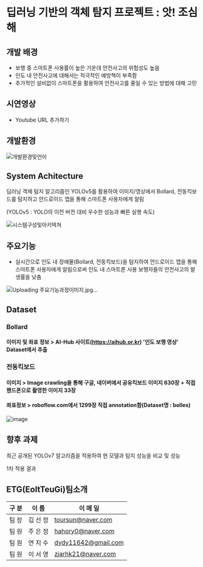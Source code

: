 # 딥러닝 기반의 객체 탐지 프로젝트 : 앗! 조심해

## **개발 배경**

- 보행 중 스마트폰 사용률이 높은 가운데 안전사고의 위험성도 높음
- 인도 내 안전사고에 대해서는 적극적인 예방책이 부족함
- 추가적인 설비없이 스마트폰을 활용하여 안전사고를 줄일 수 있는 방법에 대해 고민

## **시연영상**

- Youtube URL 추가하기

## **개발환경**

![개발환경및언어](https://user-images.githubusercontent.com/85267081/189961950-35e553bc-c90b-4c72-b856-a9a2aed1bbb5.jpg)

## **System Achitecture**

딥러닝 객체 탐지 알고리즘인 YOLOv5를 활용하여 이미지/영상에서 Bollard, 전동킥보드를 탐지하고 안드로이드 앱을 통해 스마트폰 사용자에게 알림

(YOLOv5 : YOLO의 이전 버전 대비 우수한 성능과 빠른 실행 속도)

![시스템구성및아키텍쳐](https://user-images.githubusercontent.com/85267081/188958851-d922d60f-6792-43de-9026-c0ab6b20f036.jpg)

## **주요기능**

- 실시간으로 인도 내 장애물(Bollard, 전동킥보드)을 탐지하여 안드로이드 앱을 통해 스마트폰 사용자에게 알림으로써 인도 내 스마트폰 사용 보행자들의 안전사고의 발생률을 낮춤

![Uploading 주요기능과정이미지.jpg…]()


## **Dataset**

### **Bollard**

#### 이미지 및 좌표 정보 > AI-Hub 사이트(https://aihub.or.kr) '인도 보행 영상' Dataset에서 추출

### **전동킥보드**

#### 이미지 > Image crawling을 통해 구글, 네이버에서 공유킥보드 이미지 630장 + 직접 핸드폰으로 촬영한 이미지 33장

#### 좌표정보 > roboflow.com에서 1299장 직접 annotation함(Dataset명 : bolles)

![image](https://user-images.githubusercontent.com/85267081/188961381-b5537d43-61c6-4208-80d9-924376e0d5e6.png)

## **향후 과제**
최근 공개된 YOLOv7 알고리즘을 적용하여 현 모델과 탐지 성능을 비교 및 성능 

1차 적용 결과 




## **ETG(EoltTeuGi)팀소개**

| 구 분 | 이 름    | 이 메 일                |
| ----- | -------- | --------------------- |
| 팀 장 | 김 선 정 | <toursun@naver.com>   |
| 팀 원 | 주 은 정 | <hahory0@naver.com>   |
| 팀 원 | 연 지 수 | <dydy11642@gmail.com> |
| 팀 원 | 이 서 영 | <zjarhk21@naver.com>  |
